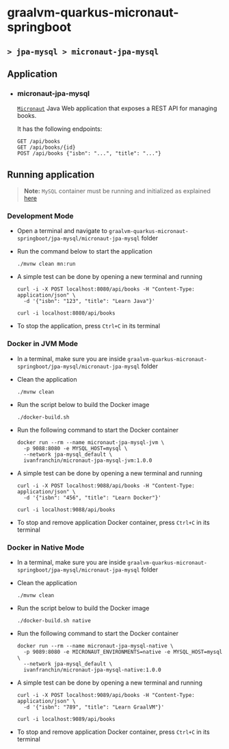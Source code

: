 # graalvm-quarkus-micronaut-springboot
## `> jpa-mysql > micronaut-jpa-mysql`

## Application

- ### micronaut-jpa-mysql

  [`Micronaut`](https://micronaut.io/) Java Web application that exposes a REST API for managing books.

  It has the following endpoints:
  ```
  GET /api/books
  GET /api/books/{id}
  POST /api/books {"isbn": "...", "title": "..."}
  ```

## Running application

> **Note:** `MySQL` container must be running and initialized as explained [here](https://github.com/ivangfr/graalvm-quarkus-micronaut-springboot/tree/master/jpa-mysql#start-environment)

### Development Mode

- Open a terminal and navigate to `graalvm-quarkus-micronaut-springboot/jpa-mysql/micronaut-jpa-mysql` folder

- Run the command below to start the application
  ```
  ./mvnw clean mn:run
  ```

- A simple test can be done by opening a new terminal and running
  ```
  curl -i -X POST localhost:8080/api/books -H "Content-Type: application/json" \
    -d '{"isbn": "123", "title": "Learn Java"}'
  
  curl -i localhost:8080/api/books
  ```

- To stop the application, press `Ctrl+C` in its terminal

### Docker in JVM Mode

- In a terminal, make sure you are inside `graalvm-quarkus-micronaut-springboot/jpa-mysql/micronaut-jpa-mysql` folder

- Clean the application
  ```
  ./mvnw clean
  ```

- Run the script below to build the Docker image
  ```
  ./docker-build.sh
  ```

- Run the following command to start the Docker container
  ```
  docker run --rm --name micronaut-jpa-mysql-jvm \
    -p 9088:8080 -e MYSQL_HOST=mysql \
    --network jpa-mysql_default \
    ivanfranchin/micronaut-jpa-mysql-jvm:1.0.0
  ```

- A simple test can be done by opening a new terminal and running
  ```
  curl -i -X POST localhost:9088/api/books -H "Content-Type: application/json" \
    -d '{"isbn": "456", "title": "Learn Docker"}'
  
  curl -i localhost:9088/api/books
  ```

- To stop and remove application Docker container, press `Ctrl+C` in its terminal

### Docker in Native Mode

- In a terminal, make sure you are inside `graalvm-quarkus-micronaut-springboot/jpa-mysql/micronaut-jpa-mysql` folder

- Clean the application
  ```
  ./mvnw clean
  ```

- Run the script below to build the Docker image
  ```
  ./docker-build.sh native
  ```

- Run the following command to start the Docker container
  ```
  docker run --rm --name micronaut-jpa-mysql-native \
    -p 9089:8080 -e MICRONAUT_ENVIRONMENTS=native -e MYSQL_HOST=mysql \
    --network jpa-mysql_default \
    ivanfranchin/micronaut-jpa-mysql-native:1.0.0
  ```

- A simple test can be done by opening a new terminal and running
  ```
  curl -i -X POST localhost:9089/api/books -H "Content-Type: application/json" \
    -d '{"isbn": "789", "title": "Learn GraalVM"}'
  
  curl -i localhost:9089/api/books
  ```

- To stop and remove application Docker container, press `Ctrl+C` in its terminal
